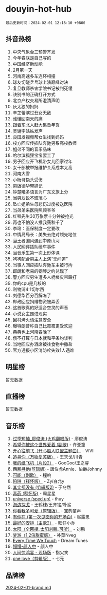 # douyin-hot-hub

`最后更新时间：2024-02-01 12:18:10 +0800`

## 抖音热榜

1. 中央气象台三预警齐发
1. 今年春联是自己写的
1. 中国经济新动能
1. 2月第一天
1. 河南高速多车连环相撞
1. 球友切磋乒乓球上演巅峰对决
1. 复旦教师杀害学院书记被判死缓
1. 诀别书的正确打开方式
1. 北京产权交易所澄清声明
1. 灰太狼的妈妈
1. 辛芷蕾演过丑女无敌
1. 谁懂回南天的痛
1. 跟着东北人赶大集备年货
1. 吴谢宇姑姑发声
1. 良田发视频帮女生找到妈妈
1. 校方回应传插队奔驰男系高校教师
1. 姐弟不同的音乐品味
1. 哈尔滨狐狸宝宝罢工了
1. 男子回应开飞机带女儿回家过年
1. 女干部被举报维护关系成本太高
1. 河南大雪
1. 小杨哥额头受伤
1. 男版德华带娃记
1. 钟楚曦多语言为广东文旅上分
1. 当男友说不玻璃心
1. 坠亡姐弟生母悲伤过度被送医院
1. 当弟弟来医院照顾爷爷
1. 红毯先生30万张票十分钟被抢光
1. 再也不怕没人推我荡秋千了
1. 李玲：医保制度一定要改
1. 中情局局长：美失去绝对领先地位
1. 当王者国风遇到中原山河
1. 人民网评插队砸车事件
1. 当音乐生第一次上形体课
1. 狗狗配合男主人上演“无间道”
1. 当事人回应插队奔驰车主被行拘
1. 郎朗和老易的钢琴之约兑现了
1. 警方回应男生遭多人棍棒皮带殴打
1. 你的cpu是几核的
1. 利物浦4:1切尔西
1. 刘德华百分百解冻了
1. 邮政回应捐赠物资被弄丢
1. 这首歌真的好适合空灵的声音
1. 小说女主照进现实
1. 回村烤火请注意安全
1. 曝特朗普称自己比霉霉更受欢迎
1. 典典也上河南春晚了
1. 俄不打算与日本就和平条约谈判
1. 当地回应办酒席被往食物中撒盐
1. 官方通报小区消防栓失效1人遇难

## 明星榜

暂无数据

## 直播榜

暂无数据

## 音乐榜

1. [过季短袖_廖俊涛 (火鸡翻唱版)](https://sf3-cdn-tos.douyinstatic.com/obj/tos-cn-ve-2774/ogQVJl0tRBKxQgZji7YClFEBrVDeHpPTWfCZbQ) - 廖俊涛
1. [希望你被这个世界爱着 (副歌)](https://sf5-hl-cdn-tos.douyinstatic.com/obj/tos-cn-ve-2774/oUHCmWQfZlE3QQBKBeD8rCFLpJzPgCpImhsxMt) - 许亚童
1. [开心往前飞（开心超人联盟主题曲）](https://sf5-hl-cdn-tos.douyinstatic.com/obj/tos-cn-ve-2774/9d8fb7c82cf1421fb93a9fe925275e0a) - VIVI
1. [追寻你（万物复苏版）](https://sf3-cdn-tos.douyinstatic.com/obj/tos-cn-ve-2774/oYeAZJsbjIDit9APmBg8u6uDUQnHmoCf3gbo74) - 王天戈/川青
1. [我的纸飞机（片段2）](https://sf3-cdn-tos.douyinstatic.com/obj/tos-cn-ve-2774/oM2ZrKcg2CD5AeRB2gkeXOFB1IxAGJdZPazYHf) - GooGoo/王之睿
1. [西厢寻他(剪辑版)](https://sf5-hl-cdn-tos.douyinstatic.com/obj/tos-cn-ve-2774/oUsAVfAQKlRNxEv5qxvIB8o5qmIWUcXbzJKJhw) - 唐伯虎Annie、伯爵Johnny
1. [可能（副歌）](https://sf5-hl-cdn-tos.douyinstatic.com/obj/tos-cn-ve-2774/cde1731888894259b333569393c2fb51) - 程响
1. [陷阱（释怀版）](https://sf5-hl-cdn-tos.douyinstatic.com/obj/tos-cn-ve-2774/oE8C21LeZrzKLDFfQYgMzx4GAIHageG5IzayY7) - Zy/白允y
1. [其实都没有 (剪辑版2)](https://sf6-cdn-tos.douyinstatic.com/obj/tos-cn-ve-2774/oEBNQenHZtBhxYjGgUDQk0BCHTigQafgFlbQ7k) - 于冬然
1. [毒药 (释怀版)](https://sf3-cdn-tos.douyinstatic.com/obj/tos-cn-ve-2774/oYILMEAzspdZBIzy4frJNB8ZHPHWAhiwowd4Ad) - 周星星
1. [universe (sped up)](https://sf3-cdn-tos.douyinstatic.com/obj/tos-cn-ve-2774/oIQnurQLDCsdYeegkM4CKuVb23MZBXtX6QB8bv) - thuy
1. [海边探戈](https://sf5-hl-cdn-tos.douyinstatic.com/obj/tos-cn-ve-2774/os9gE0VQCGqt6VQkZDyBBYvfSDY0QFe3vVmubn) - 王鹤棣/王齐铭/朴鲨
1. [你看我多可爱（剪辑版）](https://sf3-cdn-tos.douyinstatic.com/obj/tos-cn-ve-2774/018d241ee66a4a189b2fa9ea2fe3363d) - 宝韵童声
1. [有你在 (第一次见面你的开场白)](https://sf6-cdn-tos.douyinstatic.com/obj/tos-cn-ve-2774/oAthrQ3ClJBfI57uBoFEgNDYtNCZ0TSYQQfxQ0) - 赵露思
1. [最好的安排（主歌2）](https://sf5-hl-cdn-tos.douyinstatic.com/obj/tos-cn-ve-2774/oMMZX1DuHpMwgoDztBmZswgQnbCeeANZxBHkFY) - 旺仔小乔
1. [太阳（全网搜_太阳刘鹏_可听）](https://sf5-hl-cdn-tos.douyinstatic.com/obj/tos-cn-ve-2774/ogWbyIQnlBFImVbeDocRdCIYtBHlbJXgfZMvgz) - 刘鹏
1. [梦游（1.2倍甜蜜版）](https://sf5-hl-cdn-tos.douyinstatic.com/obj/tos-cn-ve-2774/o4gyAUm8hwufoEABmwVIiQtHsFuGzAEEWtNMzo) - 补菜Nveg
1. [Every Time We Touch](https://sf5-hl-cdn-tos.douyinstatic.com/obj/tos-cn-ve-2774/ogN6lUKQeBBfEVhIOMikG1CcJjugxk1tztZyhP) - Dream Tunes
1. [慢慢-颜人中](https://sf6-cdn-tos.douyinstatic.com/obj/tos-cn-ve-2774/ocjHNfBXdBxQNC8ZGAeoLMFTUgtBg8bkExunDC) - 颜人中
1. [人间惊鸿宴 - 现场版](https://sf5-hl-cdn-tos.douyinstatic.com/obj/tos-cn-ve-2774/osF4mrPePAf2Yv8Wfr5fATCHZwL5h1QiGQAKwz) - 指尖笑
1. [one love（剪辑版）](https://sf6-cdn-tos.douyinstatic.com/obj/tos-cn-ve-2774/o4utbbKzHedACBQ0bkG7ZBgUvDQzbBDnYd1f1k) - 七元

## 品牌榜

[2024-02-01-brand.md](2024-02-01-brand.md)
